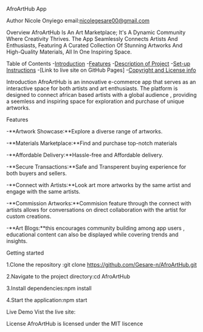 AfroArtHub App

Author
Nicole Onyiego 
email:nicolegesare00@gmail.com

Overview
AfroArtHub Is An Art Marketplace; It's A Dynamic Community Where Creativity Thrives. The App Seamlessly Connects Artists And Enthusiasts, Featuring A Curated Collection Of Stunning Artworks And High-Quality Materials, All In One Inspiring Space.

Table of Contents
-[Introduction](#Introduction)
-[Features](#features)
-[Description of Project](#getting-started)
-[Set-up Instructions](#set-up-instruction)
-[Link to live site on GitHub Pages]
-[Copyright and License info](#license)

Introduction
AfroArtHub is an innovative e-commerce app that serves as an interactive space for both artists and art enthusiasts. The platform is designed to connect african based artists with a global audience , providing a seemless and inspiring space for exploration and purchase of unique artworks.


Features

-**Artwork Showcase:**Explore a diverse range of artworks.

-**Materials Marketplace:**Find and purchase top-notch materials

-**Affordable Delivery:**Hassle-free and Affordable delivery.

-**Secure Transactions:**Safe and Transperent buying      experience for both buyers and sellers.

-**Connect with Artists:**Look art more artworks by the same artist and engage with the same artists.

-**Commission Artworks:**Commision feature through the connect with artists allows for conversations on direct collaboration with the artist for custom creations.

-**Art Blogs:**this encourages community building among app users , educational content can also be displayed while covering trends and insights.


Getting started

1.Clone the repository :git clone https://github.com/Gesare-n/AfroArtHub.git


2.Navigate to the project directory:cd AfroArtHub


3.Install dependencies:npm install


4.Start the application:npm start



Live Demo
Vist the live site:


License
AfroArtHub is licensed under the MIT liscence






